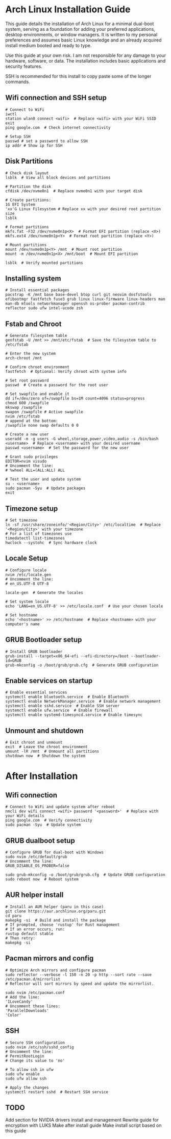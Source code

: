 # Arch Linux Installation Guide

This guide details the installation of Arch Linux for a minimal dual-boot system, serving as a foundation for adding your preferred applications, desktop environments, or window managers. It is written to my personal preferences and assumes basic Linux knowledge and an already acquired install medium booted and ready to type.

Use this guide at your own risk. I am not responsible for any damage to your hardware, software, or data. The installation includes basic applications and security features.

SSH is recommended for this install to copy paste some of the longer commands.

## Wifi connection and SSH setup
```shell
# Connect to WiFi
iwctl
station wlan0 connect <wifi>  # Replace <wifi> with your WiFi SSID
exit
ping google.com  # Check internet connectivity

# Setup SSH
passwd # set a password to allow SSH
ip addr # Show ip for SSH
```

## Disk Partitions
```shell
# Check disk layout
lsblk  # View all block devices and partitions

# Partition the disk
cfdisk /dev/nvme0n1  # Replace nvme0n1 with your target disk

# Create partitions:
1G EFI System
'xx'G Linux Filesystem # Replace xx with your desired root partition size
lsblk

# Format partitions
mkfs.fat -F32 /dev/nvme0n1p<X>  # Format EFI partition (replace <X>)
mkfs.ext4 /dev/nvme0n1p<Y>  # Format root partition (replace <Y>)

# Mount partitions
mount /dev/nvme0n1p<Y> /mnt  # Mount root partition
mount -m /dev/nvme0n1p<X> /mnt/boot  # Mount EFI partition

lsblk  # Verify mounted partitions
```

## Installing system
```shell
# Install essential packages
pacstrap -K /mnt base base-devel btop curl git neovim dosfstools efibootmgr fastfetch fuse3 grub linux linux-firmware linux-headers man man-db mtools networkmanager openssh os-prober pacman-contrib reflector sudo ufw intel-ucode zsh
```

## Fstab and Chroot
```shell
# Generate filesystem table
genfstab -U /mnt >> /mnt/etc/fstab  # Save the filesystem table to /etc/fstab

# Enter the new system
arch-chroot /mnt

# Confirm chroot environment
fastfetch  # Optional: Verify chroot with system info

# Set root password
passwd  # Create a password for the root user

# Set swapfile and enable it
dd if=/dev/zero of=/swapfile bs=1M count=4096 status=progress 
chmod 600 /swapfile
mkswap /swapfile
swapon /swapfile # Active swapfile
nvim /etc/fstab
# append at the bottom:
/swapfile none swap defaults 0 0

# Create a new user
useradd -m -g users -G wheel,storage,power,video,audio -s /bin/bash <username>  # Replace <username> with your desired username
passwd <username>  # Set the password for the new user

# Grant sudo privileges
EDITOR=nvim visudo 
# Uncomment the line:
# %wheel ALL=(ALL:ALL) ALL

# Test the user and update system
su - <username>
sudo pacman -Syu  # Update packages
exit
```

## Timezone setup
```shell
# Set timezone
ln -sf /usr/share/zoneinfo/'<Region/City>' /etc/localtime  # Replace '<Region/City>' with your timezone
# For a list of timezones use
timedatectl list-timezones
hwclock --systohc  # Sync hardware clock
```

## Locale Setup
```shell
# Configure locale
nvim /etc/locale.gen
# Uncomment the line:
# en_US.UTF-8 UTF-8

locale-gen  # Generate the locales

# Set system locale
echo 'LANG=en_US.UTF-8' >> /etc/locale.conf  # Use your chosen locale

# Set hostname
echo '<hostname>' >> /etc/hostname  # Replace <hostname> with your computer's name
```

## GRUB Bootloader setup
```shell
# Install GRUB bootloader
grub-install --target=x86_64-efi --efi-directory=/boot --bootloader-id=GRUB
grub-mkconfig -o /boot/grub/grub.cfg  # Generate GRUB configuration
```

## Enable services on startup
```shell
# Enable essential services
systemctl enable bluetooth.service  # Enable Bluetooth
systemctl enable NetworkManager.service  # Enable network management
systemctl enable sshd.service  # Enable SSH server
systemctl enable ufw.service  # Enable firewall
systemctl enable systemd-timesyncd.service # Enable timesync
```

## Unmount and shutdown
```shell
# Exit chroot and unmount
exit  # Leave the chroot environment
umount -lR /mnt  # Unmount all partitions
shutdown now  # Shutdown the system
```
# After Installation
## Wifi connection
```shell
# Connect to WiFi and update system after reboot
nmcli dev wifi connect <wifi> password '<password>'  # Replace with your WiFi details
ping google.com  # Verify connectivity
sudo pacman -Syu  # Update system
```

## GRUB dualboot setup
```shell
# Configure GRUB for dual-boot with Windows
sudo nvim /etc/default/grub
# Uncomment the line:
GRUB_DISABLE_OS_PROBER=false

sudo grub-mkconfig -o /boot/grub/grub.cfg  # Update GRUB configuration
sudo reboot now  # Reboot system
```

## AUR helper install
```shell
# Install an AUR helper (paru in this case)
git clone https://aur.archlinux.org/paru.git
cd paru
makepkg -si  # Build and install the package
# If prompted, choose 'rustup' for Rust management
# If an error occurs, run:
rustup default stable
# Then retry:
makepkg -si
```

## Pacman mirrors and config
```shell
# Optimize Arch mirrors and configure pacman
sudo reflector --verbose -l 150 -n 20 -p http --sort rate --save /etc/pacman.d/mirrorlist
# Reflector will sort mirrors by speed and update the mirrorlist.

sudo nvim /etc/pacman.conf
# Add the line:
'ILoveCandy'
# Uncomment these lines:
'ParallelDownloads'
'Color'
```

## SSH
```shell
# Secure SSH configuration
sudo nvim /etc/ssh/sshd_config
# Uncomment the line:
# PermitRootLogin
# Change its value to 'no'

# To allow ssh in ufw
sudo ufw enable
sudo ufw allow ssh

# Apply the changes
systemctl restart sshd  # Restart SSH service
```

## TODO
Add section for NVIDIA drivers install and management
Rewrite guide for encryption with LUKS
Make after install guide
Make install script based on this guide
